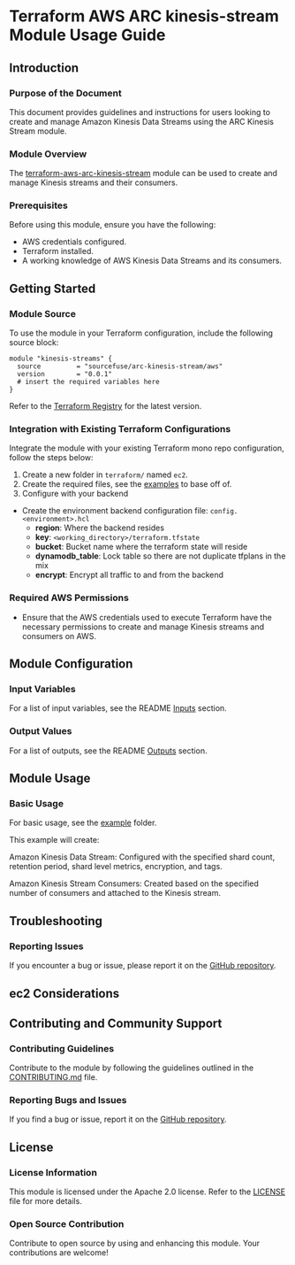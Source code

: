 # Terraform AWS ARC kinesis-stream Module Usage Guide

## Introduction

### Purpose of the Document

This document provides guidelines and instructions for users looking to create and manage Amazon Kinesis Data Streams using the ARC Kinesis Stream module.

### Module Overview

The [terraform-aws-arc-kinesis-stream](https://github.com/sourcefuse/terraform-aws-arc-kinesis-stream) module can be used to create and manage Kinesis streams and their consumers.

### Prerequisites

Before using this module, ensure you have the following:
- AWS credentials configured.
- Terraform installed.
- A working knowledge of AWS Kinesis Data Streams and its consumers.

## Getting Started

### Module Source

To use the module in your Terraform configuration, include the following source block:

```hcl
module "kinesis-streams" {
  source         = "sourcefuse/arc-kinesis-stream/aws"
  version        = "0.0.1"
  # insert the required variables here
}
```
Refer to the [Terraform Registry](https://registry.terraform.io/modules/sourcefuse/arc-kinesis-stream/aws/latest) for the latest version.

### Integration with Existing Terraform Configurations

Integrate the module with your existing Terraform mono repo configuration, follow the steps below:

1. Create a new folder in `terraform/` named `ec2`.
2. Create the required files, see the [examples](https://github.com/sourcefuse/terraform-aws-arc-kinesis-stream/tree/main/example) to base off of.
3. Configure with your backend
  - Create the environment backend configuration file: `config.<environment>.hcl`
    - **region**: Where the backend resides
    - **key**: `<working_directory>/terraform.tfstate`
    - **bucket**: Bucket name where the terraform state will reside
    - **dynamodb_table**: Lock table so there are not duplicate tfplans in the mix
    - **encrypt**: Encrypt all traffic to and from the backend


### Required AWS Permissions

- Ensure that the AWS credentials used to execute Terraform have the necessary permissions to create and manage Kinesis streams and consumers on AWS.

## Module Configuration

### Input Variables

For a list of input variables, see the README [Inputs](https://github.com/sourcefuse/terraform-aws-arc-kinesis-stream?tab=readme-ov-file#inputs) section.

### Output Values

For a list of outputs, see the README [Outputs](https://github.com/sourcefuse/terraform-aws-arc-kinesis-stream?tab=readme-ov-file#outputs) section.

## Module Usage

### Basic Usage

For basic usage, see the [example](https://github.com/sourcefuse/terraform-aws-arc-kinesis-stream/tree/main/example) folder.

This example will create:

Amazon Kinesis Data Stream: Configured with the specified shard count, retention period, shard level metrics, encryption, and tags.

Amazon Kinesis Stream Consumers: Created based on the specified number of consumers and attached to the Kinesis stream.

## Troubleshooting

### Reporting Issues

If you encounter a bug or issue, please report it on the [GitHub repository](https://github.com/sourcefuse/terraform-aws-arc-kinesis-stream/issues).

## ec2 Considerations

## Contributing and Community Support

### Contributing Guidelines

Contribute to the module by following the guidelines outlined in the [CONTRIBUTING.md](https://github.com/sourcefuse/terraform-aws-arc-kinesis-stream/blob/main/CONTRIBUTING.md) file.

### Reporting Bugs and Issues

If you find a bug or issue, report it on the [GitHub repository](https://github.com/sourcefuse/terraform-aws-arc-kinesis-stream/issues).

## License

### License Information

This module is licensed under the Apache 2.0 license. Refer to the [LICENSE](https://github.com/sourcefuse/terraform-aws-arc-kinesis-stream/blob/main/LICENSE) file for more details.

### Open Source Contribution

Contribute to open source by using and enhancing this module. Your contributions are welcome!
